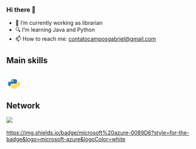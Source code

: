 ### Hi there 👋


- 🧰 I’m currently working as librarian
- 🔍 I’m learning Java and Python
- 📫 How to reach me: contatocamposgabriel@gmail.com


## Main skills

<div style="display: inline_block"><br>
  <img align="center" alt="Rafa-Python" height="30" width="40" src="https://raw.githubusercontent.com/devicons/devicon/master/icons/python/python-original.svg">
</div>

## Network

<div> 
  <a href="https://www.linkedin.com/in/gabrieldecampos/" target="_blank"><img src="https://img.shields.io/badge/-LinkedIn-%230077B5?style=for-the-badge&logo=linkedin&logoColor=white" target="_blank"></a> 

  https://img.shields.io/badge/microsoft%20azure-0089D6?style=for-the-badge&logo=microsoft-azure&logoColor=white
